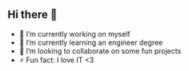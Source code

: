 ## Hi there 👋

- 🔭 I’m currently working on myself
- 🌱 I’m currently learning an engineer degree
- 👯 I’m looking to collaborate on some fun projects
- ⚡ Fun fact: I love IT <3

